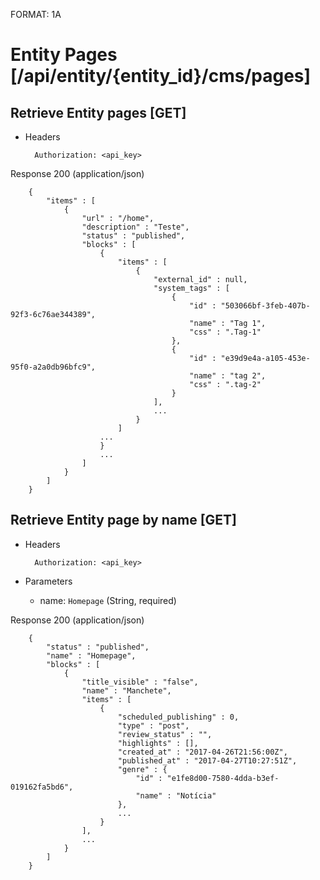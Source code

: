 FORMAT: 1A


# Entity Pages [/api/entity/{entity_id}/cms/pages]


## Retrieve Entity pages [GET]


+ Headers

        Authorization: <api_key>


Response 200 (application/json)

        {
            "items" : [
                {
                    "url" : "/home",
                    "description" : "Teste",
                    "status" : "published",
                    "blocks" : [
                        {
                            "items" : [
                                {
                                    "external_id" : null,
                                    "system_tags" : [
                                        {
                                            "id" : "503066bf-3feb-407b-92f3-6c76ae344389",
                                            "name" : "Tag 1",
                                            "css" : ".Tag-1"
                                        },
                                        {
                                            "id" : "e39d9e4a-a105-453e-95f0-a2a0db96bfc9",
                                            "name" : "tag 2",
                                            "css" : ".tag-2"
                                        }
                                    ], 
                                    ...
                                }
                            ]
                        ...
                        }
                        ...
                    ]
                }
            ]
        }



## Retrieve Entity page by name [GET]

+ Headers

        Authorization: <api_key>

+ Parameters

    + name: `Homepage` (String, required)


Response 200 (application/json)


        {
            "status" : "published",
            "name" : "Homepage",
            "blocks" : [
                {
                    "title_visible" : "false",
                    "name" : "Manchete",
                    "items" : [
                        {
                            "scheduled_publishing" : 0,
                            "type" : "post",
                            "review_status" : "",
                            "highlights" : [],
                            "created_at" : "2017-04-26T21:56:00Z",
                            "published_at" : "2017-04-27T10:27:51Z",
                            "genre" : {
                                "id" : "e1fe8d00-7580-4dda-b3ef-019162fa5bd6",
                                "name" : "Notícia"
                            },
                            ...
                        }
                    ],
                    ...
                }
            ]
        }
